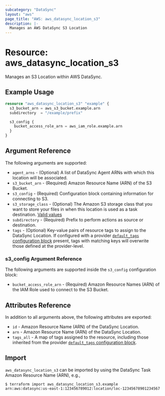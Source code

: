 ```yaml
---
subcategory: "DataSync"
layout: "aws"
page_title: "AWS: aws_datasync_location_s3"
description: |-
  Manages an AWS DataSync S3 Location
---
```


# Resource: aws_datasync_location_s3

Manages an S3 Location within AWS DataSync.

## Example Usage

```terraform
resource "aws_datasync_location_s3" "example" {
  s3_bucket_arn = aws_s3_bucket.example.arn
  subdirectory  = "/example/prefix"

  s3_config {
    bucket_access_role_arn = aws_iam_role.example.arn
  }
}
```

## Argument Reference

The following arguments are supported:

* `agent_arns` - (Optional) A list of DataSync Agent ARNs with which this location will be associated.
* `s3_bucket_arn` - (Required) Amazon Resource Name (ARN) of the S3 Bucket.
* `s3_config` - (Required) Configuration block containing information for connecting to S3.
* `s3_storage_class` - (Optional) The Amazon S3 storage class that you want to store your files in when this location is used as a task destination. [Valid values](https://docs.aws.amazon.com/datasync/latest/userguide/create-s3-location.html#using-storage-classes)  
* `subdirectory` - (Required) Prefix to perform actions as source or destination.
* `tags` - (Optional) Key-value pairs of resource tags to assign to the DataSync Location. If configured with a provider [`default_tags` configuration block](/docs/providers/aws/index.html#default_tags-configuration-block) present, tags with matching keys will overwrite those defined at the provider-level.

### s3_config Argument Reference

The following arguments are supported inside the `s3_config` configuration block:

* `bucket_access_role_arn` - (Required) Amazon Resource Names (ARN) of the IAM Role used to connect to the S3 Bucket.

## Attributes Reference

In addition to all arguments above, the following attributes are exported:

* `id` - Amazon Resource Name (ARN) of the DataSync Location.
* `arn` - Amazon Resource Name (ARN) of the DataSync Location.
* `tags_all` - A map of tags assigned to the resource, including those inherited from the provider [`default_tags` configuration block](/docs/providers/aws/index.html#default_tags-configuration-block).

## Import

`aws_datasync_location_s3` can be imported by using the DataSync Task Amazon Resource Name (ARN), e.g.,

```
$ terraform import aws_datasync_location_s3.example arn:aws:datasync:us-east-1:123456789012:location/loc-12345678901234567
```
